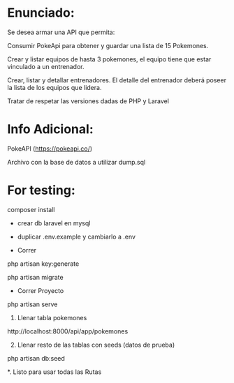 # Enunciado:
Se desea armar una API que permita:

Consumir PokeApi para obtener y guardar una lista de 15 Pokemones.

Crear y listar equipos de hasta 3 pokemones, el equipo tiene que estar vinculado a un entrenador.

Crear, listar y detallar entrenadores.  El detalle del entrenador deberá poseer la lista de los equipos que lidera.

Tratar de respetar las versiones dadas de PHP y Laravel

# Info Adicional:

PokeAPI (https://pokeapi.co/)

Archivo con la base de datos a utilizar dump.sql



# For testing:

composer install

+   crear db laravel en mysql

+   duplicar .env.example y cambiarlo a .env

+   Correr 

php artisan key:generate

php artisan migrate


+   Correr Proyecto

php artisan serve


1. Llenar tabla pokemones

http://localhost:8000/api/app/pokemones

2. Llenar resto de las tablas con seeds (datos de prueba)

php artisan db:seed

*. Listo para usar todas las Rutas



